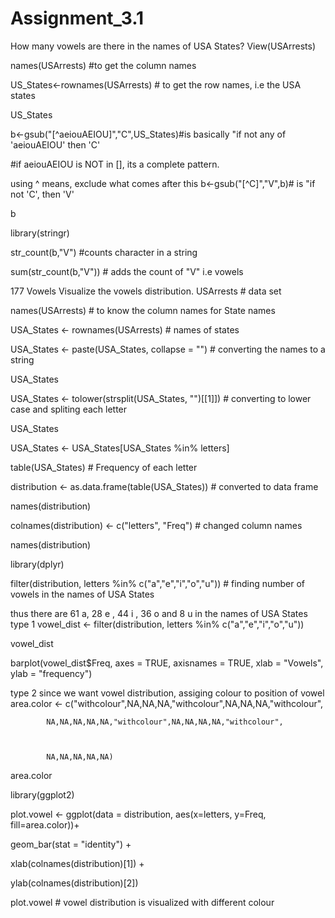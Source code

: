 # Assignment_3.1
How many vowels are there in the names of USA States?
View(USArrests)

names(USArrests) #to get the column names

US_States<-rownames(USArrests) # to get the row names, i.e the USA states

US_States

b<-gsub("[^aeiouAEIOU]","C",US_States)#is basically "if not any of 'aeiouAEIOU' then 'C'

#if aeiouAEIOU is NOT in [], its a complete pattern.

using ^ means, exclude what comes after this
b<-gsub("[^C]","V",b)# is "if not 'C', then 'V'

b

library(stringr)

str_count(b,"V") #counts character in a string

sum(str_count(b,"V")) # adds the count of "V" i.e vowels

177 Vowels
Visualize the vowels distribution.
USArrests # data set

names(USArrests) # to know the column names for State names

USA_States <- rownames(USArrests) # names of states

USA_States <- paste(USA_States, collapse = "") # converting the names to a string

USA_States

USA_States <- tolower(strsplit(USA_States, "")[[1]]) # converting to lower case and spliting each letter

USA_States

USA_States <- USA_States[USA_States %in% letters]

table(USA_States) # Frequency of each letter

distribution <- as.data.frame(table(USA_States)) # converted to data frame

names(distribution)

colnames(distribution) <- c("letters", "Freq") # changed column names

names(distribution)

library(dplyr)

filter(distribution, letters %in% c("a","e","i","o","u")) # finding number of vowels in the names of USA States

thus there are 61 a, 28 e , 44 i , 36 o and 8 u in the names of USA States
type 1
vowel_dist <- filter(distribution, letters %in% c("a","e","i","o","u"))

vowel_dist

barplot(vowel_dist$Freq, axes = TRUE, axisnames = TRUE, xlab = "Vowels", ylab = "frequency")

type 2
since we want vowel distribution, assiging colour to position of vowel
area.color <- c("withcolour",NA,NA,NA,"withcolour",NA,NA,NA,"withcolour",

            NA,NA,NA,NA,NA,"withcolour",NA,NA,NA,NA,"withcolour",



            NA,NA,NA,NA,NA)
area.color

library(ggplot2)

plot.vowel <- ggplot(data = distribution, aes(x=letters, y=Freq, fill=area.color))+

geom_bar(stat = "identity") +

xlab(colnames(distribution)[1]) +

ylab(colnames(distribution)[2])

plot.vowel # vowel distribution is visualized with different colour
